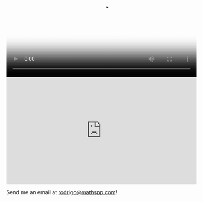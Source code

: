 <video width="100%" style="aspect-ratio: 1920/1080" poster="./website_welcome.mp4.thumb.png" controls>
  <source src="./website_welcome.mp4" type="video/mp4">
  A welcome video.
</video>

<iframe width="100%" style="aspect-ratio: 560/315" src="https://www.youtube.com/embed/xkmjGXo34iQ" title="Welcome! 🐍🚀" frameborder="0" allow="accelerometer; autoplay; clipboard-write; encrypted-media; gyroscope; picture-in-picture; web-share" allowfullscreen></iframe>

Send me an email at [rodrigo@mathspp.com](mailto:rodrigo@mathspp.com)!
